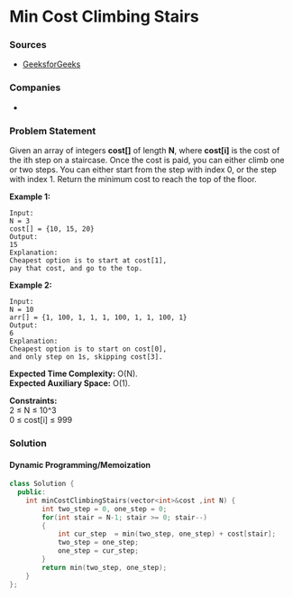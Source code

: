 # Min Cost Climbing Stairs

### Sources

* [GeeksforGeeks](https://practice.geeksforgeeks.org/problems/min-cost-climbing-stairs/1#)

### Companies

* 
### Problem Statement

Given an array of integers **cost\[\]** of length **N**, where **cost\[i\]** is the cost of the ith step on a staircase. Once the cost is paid, you can either climb one or two steps. You can either start from the step with index 0, or the step with index 1. Return the minimum cost to reach the top of the floor.  
  
 **Example 1:**

```text
Input:
N = 3
cost[] = {10, 15, 20}
Output:
15
Explanation:
Cheapest option is to start at cost[1],
pay that cost, and go to the top.
```

  
 **Example 2:**

```text
Input:
N = 10
arr[] = {1, 100, 1, 1, 1, 100, 1, 1, 100, 1}
Output:
6
Explanation:
Cheapest option is to start on cost[0], 
and only step on 1s, skipping cost[3].
```

**Expected Time Complexity:** O\(N\).  
**Expected Auxiliary Space:** O\(1\).  
  
 **Constraints:**  
 2 ≤ N ≤ 10^3  
 0 ≤ cost\[i\] ≤ 999

### Solution

#### Dynamic Programming/Memoization

```cpp
class Solution {
  public:
    int minCostClimbingStairs(vector<int>&cost ,int N) {
        int two_step = 0, one_step = 0;
        for(int stair = N-1; stair >= 0; stair--)
        {
            int cur_step  = min(two_step, one_step) + cost[stair];
            two_step = one_step;
            one_step = cur_step;
        }        
        return min(two_step, one_step);
    }
};
```

